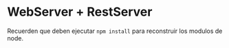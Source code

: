 # WebServer + RestServer

Recuerden que deben ejecutar `npm install` para reconstruir los modulos de node.
